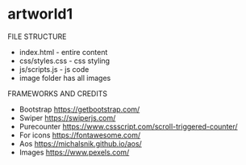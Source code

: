# artworld1

FILE STRUCTURE
- index.html - entire content
- css/styles.css - css styling
- js/scripts.js - js code
- image folder has all images

FRAMEWORKS AND CREDITS
- Bootstrap https://getbootstrap.com/
- Swiper https://swiperjs.com/
- Purecounter https://www.cssscript.com/scroll-triggered-counter/
- For icons https://fontawesome.com/
- Aos https://michalsnik.github.io/aos/
- Images https://www.pexels.com/


